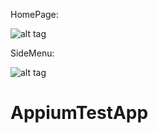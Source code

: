 

HomePage: 

![alt tag](https://github.com/learnseleniumtesting/AppiumTestApp/blob/master/www/img/home.png)

SideMenu: 

![alt tag](https://github.com/learnseleniumtesting/AppiumTestApp/blob/master/www/img/sidemenu.png)


# AppiumTestApp

